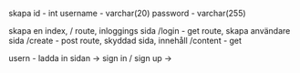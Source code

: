 skapa id - int
username - varchar(20)
password - varchar(255) 

skapa en index, / 
route, inloggings sida /login - get
route, skapa användare sida /create - post
route, skyddad sida, innehåll /content - get

usern -
ladda in sidan -> 
sign in  / sign up -> 

